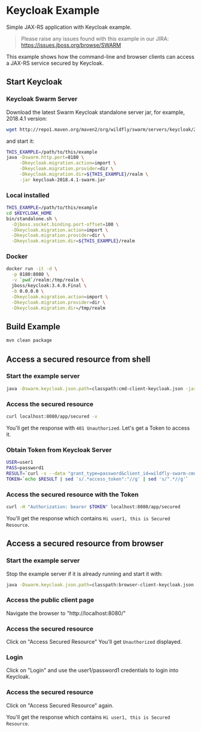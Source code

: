 # Keycloak Example

Simple JAX-RS application with Keycloak example.

> Please raise any issues found with this example in our JIRA:
> https://issues.jboss.org/browse/SWARM

This example shows how the command-line and browser clients can access a JAX-RS service
secured by Keycloak.

## Start Keycloak

### Keycloak Swarm Server

Download the latest Swarm Keycloak standalone server jar, for example, 2018.4.1 version:

``` sh
wget http://repo1.maven.org/maven2/org/wildfly/swarm/servers/keycloak/2018.4.1/keycloak-2018.4.1-swarm.jar .
```
and start it:

``` sh
THIS_EXAMPLE=/path/to/this/example
java -Dswarm.http.port=8180 \
     -Dkeycloak.migration.action=import \
     -Dkeycloak.migration.provider=dir \
     -Dkeycloak.migration.dir=${THIS_EXAMPLE}/realm \
     -jar keycloak-2018.4.1-swarm.jar
```


### Local installed

``` sh
THIS_EXAMPLE=/path/to/this/example
cd $KEYCLOAK_HOME
bin/standalone.sh \
  -Djboss.socket.binding.port-offset=100 \
  -Dkeycloak.migration.action=import \
  -Dkeycloak.migration.provider=dir \
  -Dkeycloak.migration.dir=${THIS_EXAMPLE}/realm
```

### Docker

``` sh
docker run -it -d \
  -p 8180:8080 \
  -v `pwd`/realm:/tmp/realm \
  jboss/keycloak:3.4.0.Final \
  -b 0.0.0.0 \
  -Dkeycloak.migration.action=import \
  -Dkeycloak.migration.provider=dir \
  -Dkeycloak.migration.dir=/tmp/realm
```

## Build Example

``` sh
mvn clean package
```

## Access a secured resource from shell

### Start the example server

``` sh
java -Dswarm.keycloak.json.path=classpath:cmd-client-keycloak.json -jar target/example-keycloak-swarm.jar
```

### Access the secured resource

``` sh
curl localhost:8080/app/secured -v
```

You'll get the response with `401 Unauthorized`. Let's get a Token to access it.

### Obtain Token from Keycloak Server

``` sh
USER=user1
PASS=password1
RESULT=`curl -s --data "grant_type=password&client_id=wildfly-swarm-cmd-client-example&username=${USER}&password=${PASS}" http://localhost:8180/auth/realms/wildfly-swarm-cmd-client/protocol/openid-connect/token`
TOKEN=`echo $RESULT | sed 's/.*access_token":"//g' | sed 's/".*//g'`
```

### Access the secured resource with the Token

``` sh
curl -H "Authorization: bearer $TOKEN" localhost:8080/app/secured
```

You'll get the response which contains `Hi user1, this is Secured Resource`.

## Access a secured resource from browser

### Start the example server

Stop the example server if it is already running and start it with:

``` sh
java -Dswarm.keycloak.json.path=classpath:browser-client-keycloak.json -jar target/example-keycloak-swarm.jar
```

### Access the public client page

Navigate the browser to "http://localhost:8080/" 

### Access the secured resource

Click on "Access Secured Resource"
You'll get `Unauthorized` displayed.

### Login

Click on "Login" and use the user1/password1 credentials to login into Keycloak.

### Access the secured resource

Click on "Access Secured Resource" again.

You'll get the response which contains `Hi user1, this is Secured Resource`.

